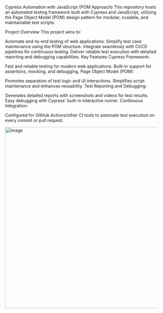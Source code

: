 Cypress Automation with JavaScript (POM Approach)
This repository hosts an automated testing framework built with Cypress and JavaScript, utilizing the Page Object Model (POM) design pattern for modular, scalable, and maintainable test scripts.

Project Overview
This project aims to:

Automate end-to-end testing of web applications.
Simplify test case maintenance using the POM structure.
Integrate seamlessly with CI/CD pipelines for continuous testing.
Deliver reliable test execution with detailed reporting and debugging capabilities.
Key Features
Cypress Framework:

Fast and reliable testing for modern web applications.
Built-in support for assertions, mocking, and debugging.
Page Object Model (POM):

Promotes separation of test logic and UI interactions.
Simplifies script maintenance and enhances reusability.
Test Reporting and Debugging:

Generates detailed reports with screenshots and videos for test results.
Easy debugging with Cypress' built-in interactive runner.
Continuous Integration:

Configured for GitHub Actions/other CI tools to automate test execution on every commit or pull request.

<img width="596" alt="image" src="https://github.com/user-attachments/assets/eac58ed2-c517-4bc2-abd2-7042461c143d" />
